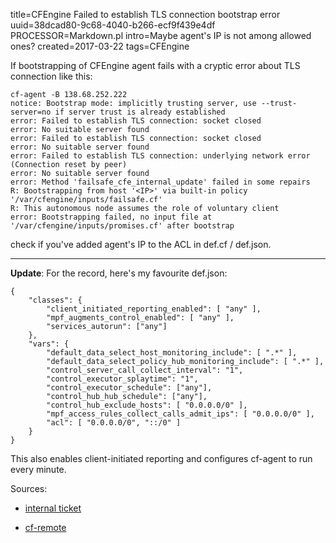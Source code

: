 title=CFEngine Failed to establish TLS connection bootstrap error
uuid=38dcad80-9c68-4040-b266-ecf9f439e4df
PROCESSOR=Markdown.pl
intro=Maybe agent's IP is not among allowed ones?
created=2017-03-22
tags=CFEngine

If bootstrapping of CFEngine agent fails with a cryptic error about TLS connection like this:

	cf-agent -B 138.68.252.222
	notice: Bootstrap mode: implicitly trusting server, use --trust-server=no if server trust is already established
	error: Failed to establish TLS connection: socket closed
	error: No suitable server found
	error: Failed to establish TLS connection: socket closed
	error: No suitable server found
	error: Failed to establish TLS connection: underlying network error (Connection reset by peer)
	error: No suitable server found
	error: Method 'failsafe_cfe_internal_update' failed in some repairs
	R: Bootstrapping from host '<IP>' via built-in policy '/var/cfengine/inputs/failsafe.cf'
	R: This autonomous node assumes the role of voluntary client
	error: Bootstrapping failed, no input file at '/var/cfengine/inputs/promises.cf' after bootstrap

check if you've added agent's IP to the ACL in def.cf / def.json.

----

**Update**: For the record, here's my favourite def.json:

	{
		"classes": {
			"client_initiated_reporting_enabled": [ "any" ],
			"mpf_augments_control_enabled": [ "any" ],
			"services_autorun": ["any"]
		},
		"vars": {
			"default_data_select_host_monitoring_include": [ ".*" ],
			"default_data_select_policy_hub_monitoring_include": [ ".*" ],
			"control_server_call_collect_interval": "1",
			"control_executor_splaytime": "1",
			"control_executor_schedule": ["any"],
			"control_hub_hub_schedule": ["any"],
			"control_hub_exclude_hosts": [ "0.0.0.0/0" ],
			"mpf_access_rules_collect_calls_admit_ips": [ "0.0.0.0/0" ],
			"acl": [ "0.0.0.0/0", "::/0" ]
		}
	}

This also enables client-initiated reporting and configures cf-agent to run every minute.

Sources:

* [internal ticket][i]

* [cf-remote][c]

[i]: https://tracker.mender.io/browse/ENT-3157
[c]: https://github.com/cfengine/cf-remote/blob/master/cf_remote/demo.py#L35

